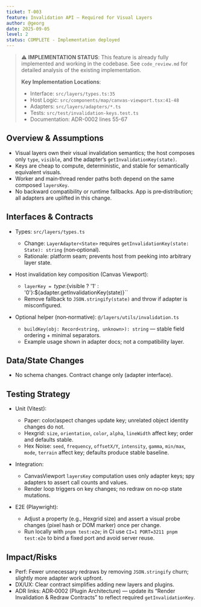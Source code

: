 ```yaml
---
ticket: T-003
feature: Invalidation API — Required for Visual Layers
author: @georg
date: 2025-09-05
level: 2
status: COMPLETE - Implementation deployed
---
```


> ⚠️ **IMPLEMENTATION STATUS**: This feature is already fully implemented and working in the codebase.
> See `code_review.md` for detailed analysis of the existing implementation.
>
> **Key Implementation Locations**:
>
> - Interface: `src/layers/types.ts:35`
> - Host Logic: `src/components/map/canvas-viewport.tsx:41-48`
> - Adapters: `src/layers/adapters/*.ts`
> - Tests: `src/test/invalidation-keys.test.ts`
> - Documentation: ADR-0002 lines 55-67

## Overview & Assumptions

- Visual layers own their visual invalidation semantics; the host composes only `type`, `visible`, and the adapter’s `getInvalidationKey(state)`.
- Keys are cheap to compute, deterministic, and stable for semantically equivalent visuals.
- Worker and main‑thread render paths both depend on the same composed `layersKey`.
- No backward compatibility or runtime fallbacks. App is pre‑distribution; all adapters are uplifted in this change.

## Interfaces & Contracts

- Types: `src/layers/types.ts`
  - Change: `LayerAdapter<State>` requires `getInvalidationKey(state: State): string` (non‑optional).
  - Rationale: platform seam; prevents host from peeking into arbitrary layer state.

- Host invalidation key composition (Canvas Viewport):
  - `layerKey = `${type}:${visible ? '1' : '0'}:${adapter.getInvalidationKey(state)}``
  - Remove fallback to `JSON.stringify(state)` and throw if adapter is misconfigured.

- Optional helper (non‑normative): `@/layers/utils/invalidation.ts`
  - `buildKey(obj: Record<string, unknown>): string` — stable field ordering + minimal separators.
  - Example usage shown in adapter docs; not a compatibility layer.

## Data/State Changes

- No schema changes. Contract change only (adapter interface).

## Testing Strategy

- Unit (Vitest):
  - Paper: color/aspect changes update key; unrelated object identity changes do not.
  - Hexgrid: `size`, `orientation`, `color`, `alpha`, `lineWidth` affect key; order and defaults stable.
  - Hex Noise: `seed`, `frequency`, `offsetX/Y`, `intensity`, `gamma`, `min/max`, `mode`, `terrain` affect key; defaults produce stable baseline.

- Integration:
  - CanvasViewport `layersKey` computation uses only adapter keys; spy adapters to assert call counts and values.
  - Render loop triggers on key changes; no redraw on no‑op state mutations.

- E2E (Playwright):
  - Adjust a property (e.g., Hexgrid size) and assert a visual probe changes (pixel hash or DOM marker) once per change.
  - Run locally with `pnpm test:e2e`; in CI use `CI=1 PORT=3211 pnpm test:e2e` to bind a fixed port and avoid server reuse.

## Impact/Risks

- Perf: Fewer unnecessary redraws by removing `JSON.stringify` churn; slightly more adapter work upfront.
- DX/UX: Clear contract simplifies adding new layers and plugins.
- ADR links: ADR‑0002 (Plugin Architecture) — update its “Render Invalidation & Redraw Contracts” to reflect required `getInvalidationKey`.
